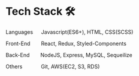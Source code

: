 # Tech Stack 🛠️
Languages   Javascript(ES6+), HTML, CSS(SCSS)

Front-End    React, Redux, Styled-Components

Back-End     NodeJS, Express, MySQL, Sequeilize

Others     Git, AWS(EC2, S3, RDS)

<!---
- 👋 Hi, I’m @James940522
- 👀 I’m interested in ...
- 🌱 I’m currently learning ...
- 💞️ I’m looking to collaborate on ...
- 📫 How to reach me ...

James940522/James940522 is a ✨ special ✨ repository because its `README.md` (this file) appears on your GitHub profile.
You can click the Preview link to take a look at your changes.
--->
